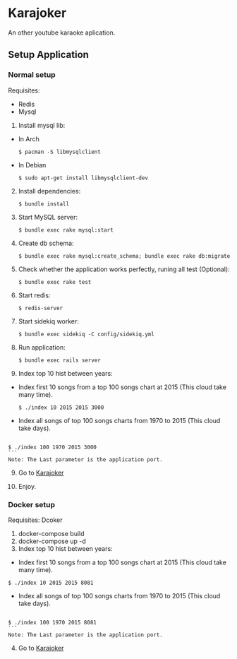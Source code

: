 # Karajoker
An other youtube karaoke aplication.

## Setup Application

### Normal setup

Requisites:
 * Redis
 * Mysql

1. Install mysql lib:
  * In Arch
    ```
    $ pacman -S libmysqlclient
    ```
  * In Debian
    ```
    $ sudo apt-get install libmysqlclient-dev
    ```
2. Install dependencies:
    ```
    $ bundle install
    ```
3. Start MySQL server:
    ```
    $ bundle exec rake mysql:start
    ```
4. Create db schema:
    ```
    $ bundle exec rake mysql:create_schema; bundle exec rake db:migrate
    ```
5. Check whether the application works perfectly, runing all test (Optional):
    ```
    $ bundle exec rake test
    ```
6. Start redis:
    ```
    $ redis-server
    ```
6. Start sidekiq worker:
    ```
    $ bundle exec sidekiq -C config/sidekiq.yml
    ```
7. Run application:
    ```
    $ bundle exec rails server
    ```
8. Index top 10 hist between years:
  * Index first 10 songs from a top 100 songs chart at 2015 (This cloud take many time). 
    ```
    $ ./index 10 2015 2015 3000
    ```
   * Index all songs of top 100 songs charts from 1970 to 2015 (This cloud take days). 
     ```
    $ ./index 100 1970 2015 3000
    ```
    Note: The Last parameter is the application port.

9. Go to [Karajoker](http://localhost:3000)

10. Enjoy.

### Docker setup

Requisites: Dcoker

1. docker-compose build
2. docker-compose up -d
3. Index top 10 hist between years:
  * Index first 10 songs from a top 100 songs chart at 2015 (This cloud take many time). 
   ```
   $ ./index 10 2015 2015 8081
   ```
   * Index all songs of top 100 songs charts from 1970 to 2015 (This cloud take days). 
     ```
    $ ./index 100 1970 2015 8081
    ```
    Note: The Last parameter is the application port.
 
4. Go to [Karajoker](http://localhost:8081)
